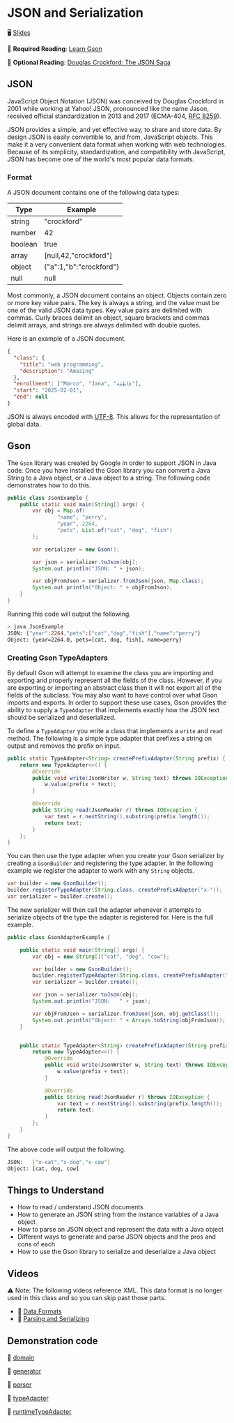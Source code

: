 # JSON and Serialization

🖥️ [Slides](https://docs.google.com/presentation/d/19KUDyTUNK_CUFjRQCSkOLtKEbgiLOiQS/edit?usp=sharing&ouid=114081115660452804792&rtpof=true&sd=true)

📖 **Required Reading**: [Learn Gson](https://www.tutorialspoint.com/gson/index.htm)

📖 **Optional Reading**: [Douglas Crockford: The JSON Saga](https://www.youtube.com/watch?v=-C-JoyNuQJs)

## JSON

JavaScript Object Notation (JSON) was conceived by Douglas Crockford in 2001 while working at Yahoo! JSON, pronounced like the name Jason, received official standardization in 2013 and 2017 (ECMA-404, [RFC 8259](https://datatracker.ietf.org/doc/html/rfc8259)).

JSON provides a simple, and yet effective way, to share and store data. By design JSON is easily convertible to, and from, JavaScript objects. This make it a very convenient data format when working with web technologies. Because of its simplicity, standardization, and compatibility with JavaScript, JSON has become one of the world's most popular data formats.

### Format

A JSON document contains one of the following data types:

| Type    | Example                 |
| ------- | ----------------------- |
| string  | "crockford"             |
| number  | 42                      |
| boolean | true                    |
| array   | [null,42,"crockford"]   |
| object  | {"a":1,"b":"crockford"} |
| null    | null                    |

Most commonly, a JSON document contains an object. Objects contain zero or more key value pairs. The key is always a string, and the value must be one of the valid JSON data types. Key value pairs are delimited with commas. Curly braces delimit an object, square brackets and commas delimit arrays, and strings are always delimited with double quotes.

Here is an example of a JSON document.

```json
{
  "class": {
    "title": "web programming",
    "description": "Amazing"
  },
  "enrollment": ["Marco", "Jana", "فَاطِمَة"],
  "start": "2025-02-01",
  "end": null
}
```

JSON is always encoded with [UTF-8](https://en.wikipedia.org/wiki/UTF-8). This allows for the representation of global data.

## Gson

The `Gson` library was created by Google in order to support JSON in Java code. Once you have installed the Gson library you can convert a Java String to a Java object, or a Java object to a string. The following code demonstrates how to do this.

```java
public class JsonExample {
    public static void main(String[] args) {
        var obj = Map.of(
                "name", "perry",
                "year", 2264,
                "pets", List.of("cat", "dog", "fish")
        );

        var serializer = new Gson();

        var json = serializer.toJson(obj);
        System.out.println("JSON: " + json);

        var objFromJson = serializer.fromJson(json, Map.class);
        System.out.println("Object: " + objFromJson);
    }
}
```

Running this code will output the following.

```sh
> java JsonExample
JSON: {"year":2264,"pets":["cat","dog","fish"],"name":"perry"}
Object: {year=2264.0, pets=[cat, dog, fish], name=perry}
```

### Creating Gson TypeAdapters

By default Gson will attempt to examine the class you are importing and exporting and properly represent all the fields of the class. However, if you are exporting or importing an abstract class then it will not export all of the fields of the subclass. You may also want to have control over what Gson imports and exports. In order to support these use cases, Gson provides the ability to supply a `TypeAdapter` that implements exactly how the JSON text should be serialized and deserialized.

To define a `TypeAdapter` you write a class that implements a `write` and `read` method. The following is a simple type adapter that prefixes a string on output and removes the prefix on input.

```java
public static TypeAdapter<String> createPrefixAdapter(String prefix) {
    return new TypeAdapter<>() {
        @Override
        public void write(JsonWriter w, String text) throws IOException {
            w.value(prefix + text);
        }

        @Override
        public String read(JsonReader r) throws IOException {
            var text = r.nextString().substring(prefix.length());
            return text;
        }
    };
}
```

You can then use the type adapter when you create your Gson serializer by creating a `GsonBuilder` and registering the type adapter. In the following example we register the adapter to work with any `String` objects.

```java
var builder = new GsonBuilder();
builder.registerTypeAdapter(String.class, createPrefixAdapter("x-"));
var serializer = builder.create();
```

The new serializer will then call the adapter whenever it attempts to serialize objects of the type the adapter is registered for. Here is the full example.

```java
public class GsonAdapterExample {

    public static void main(String[] args) {
        var obj = new String[]{"cat", "dog", "cow"};

        var builder = new GsonBuilder();
        builder.registerTypeAdapter(String.class, createPrefixAdapter("x-"));
        var serializer = builder.create();

        var json = serializer.toJson(obj);
        System.out.println("JSON:   " + json);

        var objFromJson = serializer.fromJson(json, obj.getClass());
        System.out.println("Object: " + Arrays.toString(objFromJson));
    }


    public static TypeAdapter<String> createPrefixAdapter(String prefix) {
        return new TypeAdapter<>() {
            @Override
            public void write(JsonWriter w, String text) throws IOException {
                w.value(prefix + text);
            }

            @Override
            public String read(JsonReader r) throws IOException {
                var text = r.nextString().substring(prefix.length());
                return text;
            }
        };
    }
}
```

The above code will output the following.

```sh
JSON:   ["x-cat","x-dog","x-cow"]
Object: [cat, dog, cow]
```

## Things to Understand

- How to read / understand JSON documents
- How to generate an JSON string from the instance variables of a Java object
- How to parse an JSON object and represent the data with a Java object
- Different ways to generate and parse JSON objects and the pros and cons of each
- How to use the Gson library to serialize and deserialize a Java object

## Videos

⚠ Note: The following videos reference XML. This data format is no longer used in this class and so you can skip past those parts.

- 🎥 [Data Formats]()
- 🎥 [Parsing and Serializing]()

## Demonstration code

📁 [domain](example-code/domain)

📁 [generator](example-code/generator)

📁 [parser](example-code/parser)

📁 [typeAdapter](example-code/typeAdapter)

📁 [runtimeTypeAdapter](example-code/runtimeTypeAdapter)

